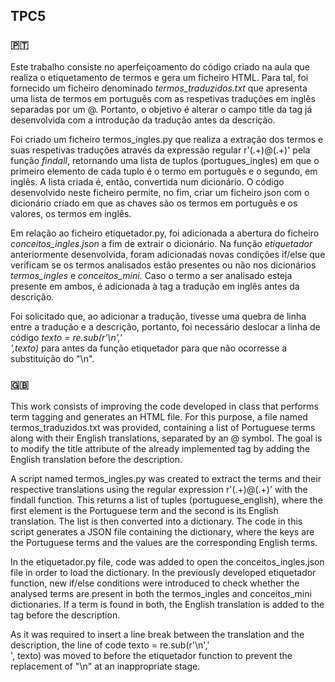 ## TPC5

### 🇵🇹

Este trabalho consiste no aperfeiçoamento do código criado na aula que realiza o etiquetamento de termos e gera um ficheiro HTML. Para tal, foi fornecido um ficheiro denominado *termos_traduzidos.txt* que apresenta uma lista de termos em português com as respetivas traduções em inglês separadas por um @. Portanto, o objetivo é alterar o campo title da tag <a> já desenvolvida com a introdução da tradução antes da descrição.

Foi criado um ficheiro termos_ingles.py que realiza a extração dos termos e suas respetivas traduções através da expressão regular r'(.+)@(.+)' pela função _findall_, retornando uma lista de tuplos (portugues_ingles) em que o primeiro elemento de cada tuplo é o termo em português e o segundo, em inglês. A lista criada é, então, convertida num dicionário. O código desenvolvido neste ficheiro permite, no fim, criar um ficheiro json com o dicionário criado em que as chaves são os termos em português e os valores, os termos em inglês.

Em relação ao ficheiro etiquetador.py, foi adicionada a abertura do ficheiro *conceitos_ingles.json* a fim de extrair o dicionário. Na função _etiquetador_ anteriormente desenvolvida, foram adicionadas novas condições if/else que verificam se os termos analisados estão presentes ou não nos dicionários *termos_ingles* e *conceitos_mini*. Caso o termo a ser analisado esteja presente em ambos, é adicionada à tag <a> a tradução em inglês antes da descrição. 

Foi solicitado que, ao adicionar a tradução, tivesse uma quebra de linha entre a tradução e a descrição, portanto, foi necessário deslocar a linha de código *texto = re.sub(r'\n','<br>',texto)* para antes da função etiquetador para que não ocorresse a substituição do "\n".

### 🇬🇧

This work consists of improving the code developed in class that performs term tagging and generates an HTML file. For this purpose, a file named termos_traduzidos.txt was provided, containing a list of Portuguese terms along with their English translations, separated by an @ symbol. The goal is to modify the title attribute of the already implemented <a> tag by adding the English translation before the description.

A script named termos_ingles.py was created to extract the terms and their respective translations using the regular expression r'(.+)@(.+)' with the findall function. This returns a list of tuples (portuguese_english), where the first element is the Portuguese term and the second is its English translation. The list is then converted into a dictionary. The code in this script generates a JSON file containing the dictionary, where the keys are the Portuguese terms and the values are the corresponding English terms.

In the etiquetador.py file, code was added to open the conceitos_ingles.json file in order to load the dictionary. In the previously developed etiquetador function, new if/else conditions were introduced to check whether the analysed terms are present in both the termos_ingles and conceitos_mini dictionaries. If a term is found in both, the English translation is added to the <a> tag before the description.

As it was required to insert a line break between the translation and the description, the line of code texto = re.sub(r'\n','<br>', texto) was moved to before the etiquetador function to prevent the replacement of "\n" at an inappropriate stage.
